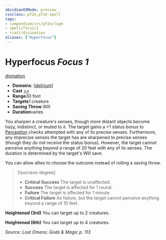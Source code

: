 ```yaml
---
obsidianUIMode: preview
cssclass: pf2e,pf2e-spell
tags:
- compendium/src/pf2e/logm
- spell/focus/1
- trait/divination
aliases: ["Hyperfocus"]
---
```

# Hyperfocus *Focus 1*   
[divination](../../rules/traits/divination.md)  

- **Domains**: [[delirium](../setting/domains.md#Delirium)]
- **Cast** [>>](../../rules/core-rulebook/chapter-9-playing-the-game.md#Actions "Two-Action") 
- **Range**30 foot
- **Targets**1 creature
- **Saving Throw** Will
- **Duration**varies

You sharpen a creature's senses, though more distant objects become hazy, indistinct, or muted to it. The target gains a +1 status bonus to [Perception](../skills.md#Perception) checks attempted with any of its precise senses. Furthermore, any imprecise senses the target has are sharpened to precise senses (though they do not receive the status bonus). However, the target cannot perceive anything beyond a range of 20 feet with any of its senses. The duration is determined by the target's Will save.

You can allow allies to choose the outcome instead of rolling a saving throw.

> [!success-degree] 
> - **Critical Success** The target is unaffected.
> - **Success** The target is affected for 1 round.
> - **Failure** The target is affected for 1 minute.
> - **Critical Failure** As failure, but the target cannot perceive anything beyond a range of 10 feet.

**Heightened (3rd)** You can target up to 2 creatures.

**Heightened (6th)** You can target up to 4 creatures.

*Source: Lost Omens: Gods & Magic p. 113*